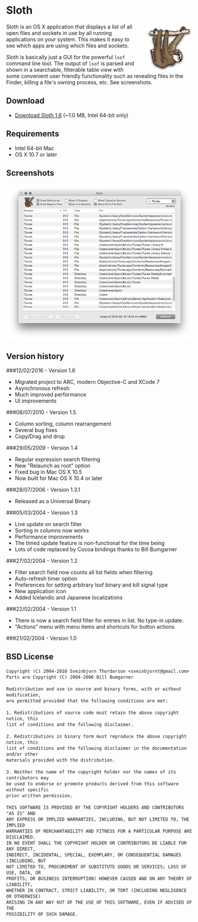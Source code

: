 # Sloth

<img align="right" src="resources/sloth_icon.png" style="float: right; margin-left: 30px;">

Sloth is an OS X application that displays a list of all open files and sockets in use by all running applications on your system. This makes it easy to see which apps are using which files and sockets.

Sloth is basically just a GUI for the powerful `lsof` command line tool. The output of `lsof` is parsed and shown in a searchable, filterable table view with some convenient user friendly functionality such as revealing files in the Finder, killing a file's owning process, etc. See screenshots.

## Download

* [Download Sloth 1.6](http://sveinbjorn.org/files/software/sloth.zip) (~1.0 MB, Intel 64-bit only)

## Requirements

* Intel 64-bit Mac
* OS X 10.7 or later

## Screenshots

<img src="resources/sloth_screenshot1.png" align="center">

## Version history

###12/02/2016 - Version 1.6

* Migrated project to ARC, modern Objective-C and XCode 7
* Asynchronous refresh
* Much improved performance
* UI improvements

###08/07/2010 - Version 1.5

* Column sorting, column rearrangement
* Several bug fixes
* Copy/Drag and drop

###29/05/2009 - Version 1.4

* Regular expression search filtering
* New "Relaunch as root" option
* Fixed bug in Mac OS X 10.5
* Now built for Mac OS X 10.4 or later

###28/07/2006 - Version 1.3.1

* Released as a Universal Binary

###05/03/2004 - Version 1.3

* Live update on search filter
* Sorting in columns now works
* Performance improvements
* The timed update feature is non-functional for the time being
* Lots of code replaced by Cocoa bindings thanks to Bill Bumgarner

###27/02/2004 - Version 1.2

* Filter search field now counts all list fields when filtering
* Auto-refresh timer option
* Preferences for setting arbitrary lsof binary and kill signal type
* New application icon
* Added Icelandic and Japanese localizations

###22/02/2004 - Version 1.1

* There is now a search field filter for entries in list. No type-in update.
* "Actions" menu with menu items and shortcuts for button actions

###21/02/2004 - Version 1.0

## BSD License 

````
Copyright (C) 2004-2016 Sveinbjorn Thordarson <sveinbjornt@gmail.com>
Parts are Copyright (C) 2004-2006 Bill Bumgarner

Redistribution and use in source and binary forms, with or without modification,
are permitted provided that the following conditions are met:

1. Redistributions of source code must retain the above copyright notice, this
list of conditions and the following disclaimer.

2. Redistributions in binary form must reproduce the above copyright notice, this
list of conditions and the following disclaimer in the documentation and/or other
materials provided with the distribution.

3. Neither the name of the copyright holder nor the names of its contributors may
be used to endorse or promote products derived from this software without specific
prior written permission.

THIS SOFTWARE IS PROVIDED BY THE COPYRIGHT HOLDERS AND CONTRIBUTORS "AS IS" AND
ANY EXPRESS OR IMPLIED WARRANTIES, INCLUDING, BUT NOT LIMITED TO, THE IMPLIED
WARRANTIES OF MERCHANTABILITY AND FITNESS FOR A PARTICULAR PURPOSE ARE DISCLAIMED.
IN NO EVENT SHALL THE COPYRIGHT HOLDER OR CONTRIBUTORS BE LIABLE FOR ANY DIRECT,
INDIRECT, INCIDENTAL, SPECIAL, EXEMPLARY, OR CONSEQUENTIAL DAMAGES (INCLUDING, BUT
NOT LIMITED TO, PROCUREMENT OF SUBSTITUTE GOODS OR SERVICES; LOSS OF USE, DATA, OR
PROFITS; OR BUSINESS INTERRUPTION) HOWEVER CAUSED AND ON ANY THEORY OF LIABILITY,
WHETHER IN CONTRACT, STRICT LIABILITY, OR TORT (INCLUDING NEGLIGENCE OR OTHERWISE)
ARISING IN ANY WAY OUT OF THE USE OF THIS SOFTWARE, EVEN IF ADVISED OF THE
POSSIBILITY OF SUCH DAMAGE.
````